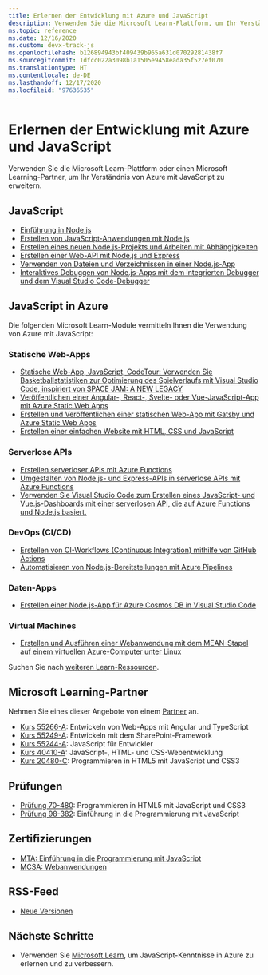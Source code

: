 ```yaml
---
title: Erlernen der Entwicklung mit Azure und JavaScript
description: Verwenden Sie die Microsoft Learn-Plattform, um Ihr Verständnis von Azure mit JavaScript zu erweitern.
ms.topic: reference
ms.date: 12/16/2020
ms.custom: devx-track-js
ms.openlocfilehash: b126894943bf409439b965a631d07029281438f7
ms.sourcegitcommit: 1dfcc022a3098b1a1505e9458eada35f527ef070
ms.translationtype: HT
ms.contentlocale: de-DE
ms.lasthandoff: 12/17/2020
ms.locfileid: "97636535"
---
```

# <a name="learn-to-develop-with-azure-and-javascript"></a>Erlernen der Entwicklung mit Azure und JavaScript 

Verwenden Sie die Microsoft Learn-Plattform oder einen Microsoft Learning-Partner, um Ihr Verständnis von Azure mit JavaScript zu erweitern.

## <a name="javascript"></a>JavaScript

* [Einführung in Node.js](/learn/modules/intro-to-nodejs/)
* [Erstellen von JavaScript-Anwendungen mit Node.js](/learn/paths/build-javascript-applications-nodejs/)
* [Erstellen eines neuen Node.js-Projekts und Arbeiten mit Abhängigkeiten](/learn/modules/create-nodejs-project-dependencies/)
* [Erstellen einer Web-API mit Node.js und Express](/learn/modules/build-web-api-nodejs-express/) 
* [Verwenden von Dateien und Verzeichnissen in einer Node.js-App](/learn/modules/nodejs-files/)
* [Interaktives Debuggen von Node.js-Apps mit dem integrierten Debugger und dem Visual Studio Code-Debugger](/learn/modules/debug-nodejs/)

## <a name="javascript-on-azure"></a>JavaScript in Azure

Die folgenden Microsoft Learn-Module vermitteln Ihnen die Verwendung von Azure mit JavaScript:

### <a name="static-web-apps"></a>Statische Web-Apps

* [Statische Web-App, JavaScript, CodeTour: Verwenden Sie Basketballstatistiken zur Optimierung des Spielverlaufs mit Visual Studio Code, inspiriert von SPACE JAM: A NEW LEGACY](https://docs.microsoft.com/learn/paths/optimize-basketball-games-with-machine-learning/)
* [Veröffentlichen einer Angular-, React-, Svelte- oder Vue-JavaScript-App mit Azure Static Web Apps](/learn/modules/publish-app-service-static-web-app-api/)
* [Erstellen und Veröffentlichen einer statischen Web-App mit Gatsby und Azure Static Web Apps](/learn/modules/create-deploy-static-webapp-gatsby-app-service/)
* [Erstellen einer einfachen Website mit HTML, CSS und JavaScript](https://docs.microsoft.com/learn/modules/build-simple-website/)

### <a name="serverless-apis"></a>Serverlose APIs

* [Erstellen serverloser APIs mit Azure Functions](/learn/modules/build-api-azure-functions/)
* [Umgestalten von Node.js- und Express-APIs in serverlose APIs mit Azure Functions](/learn/modules/shift-nodejs-express-apis-serverless/)
* [Verwenden Sie Visual Studio Code zum Erstellen eines JavaScript- und Vue.js-Dashboards mit einer serverlosen API, die auf Azure Functions und Node.js basiert.](https://docs.microsoft.com/learn/modules/build-api-azure-functions)

### <a name="devops-cicd"></a>DevOps (CI/CD)

* [Erstellen von CI-Workflows (Continuous Integration) mithilfe von GitHub Actions](/learn/modules/github-actions-ci/)
* [Automatisieren von Node.js-Bereitstellungen mit Azure Pipelines](/learn/modules/deploy-nodejs/)

### <a name="data-apps"></a>Daten-Apps

* [Erstellen einer Node.js-App für Azure Cosmos DB in Visual Studio Code](/learn/modules/build-node-cosmos-app-vscode/)

### <a name="virtual-machines"></a>Virtual Machines
* [Erstellen und Ausführen einer Webanwendung mit dem MEAN-Stapel auf einem virtuellen Azure-Computer unter Linux](/learn/modules/build-a-web-app-with-mean-on-a-linux-vm/)




Suchen Sie nach [weiteren Learn-Ressourcen](/search/?category=Learn&terms=JavaScript).


## <a name="microsoft-learning-partners"></a>Microsoft Learning-Partner

Nehmen Sie eines dieser Angebote von einem [Partner](/learn/certifications/partners) an.

* [Kurs 55266-A](/learn/certifications/courses/55266): Entwickeln von Web-Apps mit Angular und TypeScript
* [Kurs 55249-A](/learn/certifications/courses/55249): Entwickeln mit dem SharePoint-Framework
* [Kurs 55244-A](/learn/certifications/courses/55244): JavaScript für Entwickler
* [Kurs 40410-A](/learn/certifications/courses/40410): JavaScript-, HTML- und CSS-Webentwicklung
* [Kurs 20480-C](/learn/certifications/courses/20480): Programmieren in HTML5 mit JavaScript und CSS3

## <a name="exams"></a>Prüfungen

* [Prüfung 70-480](/learn/certifications/exams/70-480): Programmieren in HTML5 mit JavaScript und CSS3
* [Prüfung 98-382](/learn/certifications/exams/98-382): Einführung in die Programmierung mit JavaScript

## <a name="certifications"></a>Zertifizierungen

* [MTA: Einführung in die Programmierung mit JavaScript](/learn/certifications/mta-introduction-to-programming-using-javascript)
* [MCSA: Webanwendungen](/learn/certifications/mcsa-web-applications-certification)

## <a name="rss-feed"></a>RSS-Feed

* [Neue Versionen](https://aka.ms/mslearn-rss)

## <a name="next-steps"></a>Nächste Schritte

* Verwenden Sie [Microsoft Learn](/learn/), um JavaScript-Kenntnisse in Azure zu erlernen und zu verbessern.